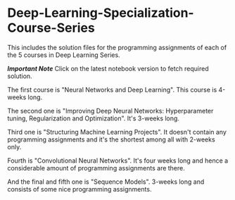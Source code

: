 # Deep-Learning-Specialization-Course-Series
This includes the solution files for the programming assignments of each of the 5 courses in Deep Learning Series.

***Important Note***
Click on the latest notebook version to fetch required solution.

The first course is "Neural Networks and Deep Learning". 
This course is 4-weeks long.

The second one is "Improving Deep Neural Networks: Hyperparameter tuning, Regularization and Optimization".
It's 3-weeks long.

Third one is "Structuring Machine Learning Projects".
It doesn't contain any programming assignments and it's the shortest among all with 2-weeks only.

Fourth is "Convolutional Neural Networks".
It's four weeks long and hence a considerable amount of programming assignments are there.

And the final and fifth one is "Sequence Models".
3-weeks long and consists of some nice programming assignments.
